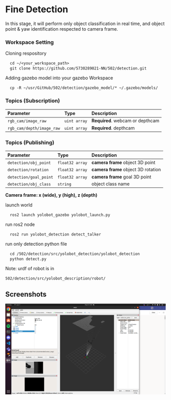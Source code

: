 
# Fine Detection

In this stage, it will perform only object classification in real time, and object point & yaw identification respected to camera frame.
 


### Workspace Setting

Cloning respository

```
  cd ~/<your_workspace_path>
  git clone https://github.com/5730289021-NN/502/detection.git
```

Adding gazebo model into your gazebo Workspace
```
  cp -R ~/usr/GitHub/502/detection/gazebo_model/* ~/.gazebo/models/
```

### Topics (Subscription)

| Parameter | Type     | Description                |
| :-------- | :------- | :------------------------- |
| `rgb_cam/image_raw` | `uint array` | **Required**. webcam or depthcam |
| `rgb_cam/depth/image_raw` | `uint array` | **Required**. depthcam |

### Topics (Publishing)

| Parameter | Type     | Description                |
| :-------- | :------- | :------------------------- |
| `detection/obj_point` | `float32 array` | **camera frame** object 3D point |
| `detection/rotation` | `float32 array` | **camera frame** object 3D rotation |
| `detection/goal_point` | `float32 array` | **camera frame** goal 3D point |
| `detection/obj_class` | `string` | object class name |detection
**Camera frame: x (wide), y (high), z (depth)**

launch world

```
  ros2 launch yolobot_gazebo yolobot_launch.py
```

run ros2 node
```
  ros2 run yolobot_detection detect_talker
```

run only detection python file
```
  cd /502/detection/src/yolobot_detection/yolobot_detection
  python detect.py
```

Note: urdf of robot is in 
```
502/detection/src/yolobot_description/robot/
```


## Screenshots

![App Screenshot](https://github.com/5730289021-NN/502/blob/main/detection/Screenshot_from_2022-05-20_23-09-02.png)


